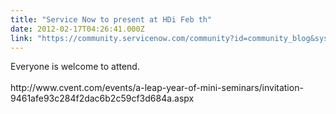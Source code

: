 ```yaml
---
title: "Service Now to present at HDi Feb th"
date: 2012-02-17T04:26:41.000Z
link: "https://community.servicenow.com/community?id=community_blog&sys_id=fbddaae9dbd0dbc01dcaf3231f961945"
---
```

<p>Everyone is welcome to attend.<br /><br />http://www.cvent.com/events/a-leap-year-of-mini-seminars/invitation-9461afe93c284f2dac6b2c59cf3d684a.aspx</p>